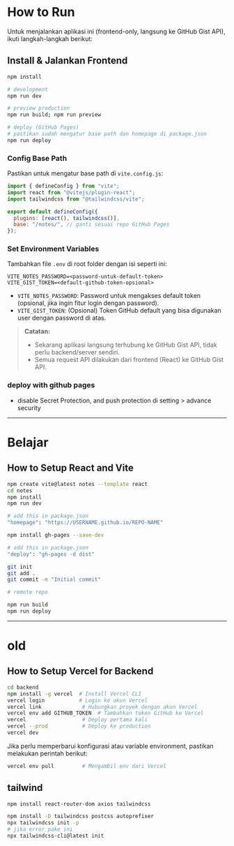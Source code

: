 # How to Run

Untuk menjalankan aplikasi ini (frontend-only, langsung ke GitHub Gist API), ikuti langkah-langkah berikut:

## Install & Jalankan Frontend
```bash
npm install

# development
npm run dev

# preview production
npm run build; npm run preview

# deploy (GitHub Pages)
# pastikan sudah mengatur base path dan homepage di package.json
npm run deploy
```

### Config Base Path
Pastikan untuk mengatur base path di `vite.config.js`:

```js
import { defineConfig } from "vite";
import react from "@vitejs/plugin-react";
import tailwindcss from "@tailwindcss/vite";

export default defineConfig({
  plugins: [react(), tailwindcss()],
  base: "/notes/", // ganti sesuai repo GitHub Pages
});
```

### Set Environment Variables
Tambahkan file `.env` di root folder dengan isi seperti ini:

```
VITE_NOTES_PASSWORD=<password-untuk-default-token>
VITE_GIST_TOKEN=<default-github-token-opsional>
```

- `VITE_NOTES_PASSWORD`: Password untuk mengakses default token (opsional, jika ingin fitur login dengan password).
- `VITE_GIST_TOKEN`: (Opsional) Token GitHub default yang bisa digunakan user dengan password di atas.

> **Catatan:**
> - Sekarang aplikasi langsung terhubung ke GitHub Gist API, tidak perlu backend/server sendiri.
> - Semua request API dilakukan dari frontend (React) ke GitHub Gist API.

### deploy with github pages
<!-- - jangan lupa allow ini https://github.com/<user>/<repo>/security/secret-scanning/unblock-secret/3012Slc4e5ZTEYFbZ73VBlJfiGV -->
<!-- - disable push protection di setting > advance security > push protection -->
- disable Secret Protection, and push protection di setting > advance security

---

# Belajar

## How to Setup React and Vite
```bash
npm create vite@latest notes --template react
cd notes
npm install
npm run dev

# add this in package.json 
"homepage": "https://USERNAME.github.io/REPO-NAME"

npm install gh-pages --save-dev

# add this in package.json
"deploy": "gh-pages -d dist"

git init
git add .
git commit -m "Initial commit"

# remote repo

npm run build
npm run deploy
```

---

# old
## How to Setup Vercel for Backend
```bash
cd backend
npm install -g vercel  # Install Vercel CLI
vercel login           # Login ke akun Vercel
vercel link             # Hubungkan proyek dengan akun Vercel
vercel env add GITHUB_TOKEN  # Tambahkan token GitHub ke Vercel
vercel                  # Deploy pertama kali
vercel --prod           # Deploy ke production
vercel dev
```

Jika perlu memperbarui konfigurasi atau variable environment, pastikan melakukan perintah berikut:

```bash
vercel env pull         # Mengambil env dari Vercel
```

## tailwind
```bash
npm install react-router-dom axios tailwindcss

npm install -D tailwindcss postcss autoprefixer
npx tailwindcss init -p
# jika error pake ini
npx tailwindcss-cli@latest init
```